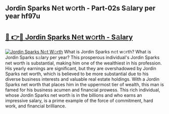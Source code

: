 ## Jordin Sparks N𝚎t w𝚘rth - Part-02s S𝚊lary per year hf97u

# <h2><a href="http://gc3vzdr.nevu.top/?p=Jordin+Sparks">🔗 👉🔴 Jordin Sparks N𝚎t w𝚘rth - S𝚊lary</a></h2>

[![Jordin Sparks N𝚎t W𝚘rth](https://i.imgur.com/Oavwk0R.jpeg)](http://gc3vzdr.nevu.top/?p=Jordin+Sparks)
What is Jordin Sparks n𝚎t w𝚘rth? What is Jordin Sparks s𝚊lary per year?
This prosperous individual's Jordin Sparks net worth is substantial, making him one of the wealthiest in his profession. His yearly earnings are significant, but they are overshadowed by Jordin Sparks net worth, which is believed to be more substantial due to his diverse business interests and valuable real estate holdings. With a Jordin Sparks net worth that places him in the uppermost tier of wealth, this man is famed for his business acumen and financial prowess. This rich individual, whose Jordin Sparks net worth is in the billions and who earns an impressive salary, is a prime example of the force of commitment, hard work, and financial brilliance.
